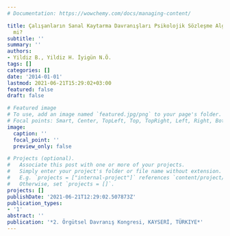 ```yaml
---
# Documentation: https://wowchemy.com/docs/managing-content/

title: Çalışanların Sanal Kaytarma Davranışları Psikolojik Sözleşme Algısıyla Açıklanabilir
  mi?
subtitle: ''
summary: ''
authors:
- Yildiz B., Yildiz H. İyigün N.Ö.
tags: []
categories: []
date: '2014-01-01'
lastmod: 2021-06-21T15:29:02+03:00
featured: false
draft: false

# Featured image
# To use, add an image named `featured.jpg/png` to your page's folder.
# Focal points: Smart, Center, TopLeft, Top, TopRight, Left, Right, BottomLeft, Bottom, BottomRight.
image:
  caption: ''
  focal_point: ''
  preview_only: false

# Projects (optional).
#   Associate this post with one or more of your projects.
#   Simply enter your project's folder or file name without extension.
#   E.g. `projects = ["internal-project"]` references `content/project/deep-learning/index.md`.
#   Otherwise, set `projects = []`.
projects: []
publishDate: '2021-06-21T12:29:02.507873Z'
publication_types:
- '1'
abstract: ''
publication: '*2. Örgütsel Davranış Kongresi, KAYSERİ, TÜRKIYE*'
---
```

